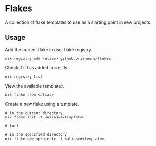 # Flakes

A collection of flake templates to use as a starting point in new projects.

## Usage
Add the current flake in user flake registry. 
```
nix registry add <alias> github:brianaung/flakes
```

Check if it has added correctly.
```
nix registry list
```

View the available templates.
```
nix flake show <alias>
```

Create a new flake using a template.
```
# in the current directory
nix flake init -t <alias>#<template>

# (or)

# in the specified directory
nix flake new <project> -t <alias>#<template>
```
